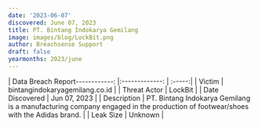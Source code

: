 ```yaml
---
date: '2023-06-07'
discovered: June 07, 2023
title: PT. Bintang Indokarya Gemilang
image: images/blog/LockBit.png
author: Breachsense Support
draft: false
yearmonths: 2023/june
---
```


| Data Breach Report------------:     |:-------------:    | :-----:|
| Victim      | bintangindokaryagemilang.co.id      | 
| Threat Actor      | LockBit      | 
| Date Discovered      | Jun 07, 2023      | 
| Description      | PT. Bintang Indokarya Gemilang is a manufacturing company engaged in the production of footwear/shoes with the Adidas brand.      | 
| Leak Size      | Unknown      | 
